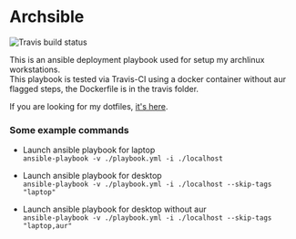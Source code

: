 # Archsible
![Travis build status](https://travis-ci.org/DasFranck/Archsible.svg?branch=master)

This is an ansible deployment playbook used for setup my archlinux workstations.  
This playbook is tested via Travis-CI using a docker container without aur flagged steps, the Dockerfile is in the travis folder.

If you are looking for my dotfiles, [it's here](https://github.com/DasFranck/DasDotFiles).

### Some example commands
- Launch ansible playbook for laptop  
`ansible-playbook -v ./playbook.yml -i ./localhost`

- Launch ansible playbook for desktop  
`ansible-playbook -v ./playbook.yml -i ./localhost --skip-tags "laptop"`

- Launch ansible playbook for desktop without aur  
`ansible-playbook -v ./playbook.yml -i ./localhost --skip-tags "laptop,aur"` 